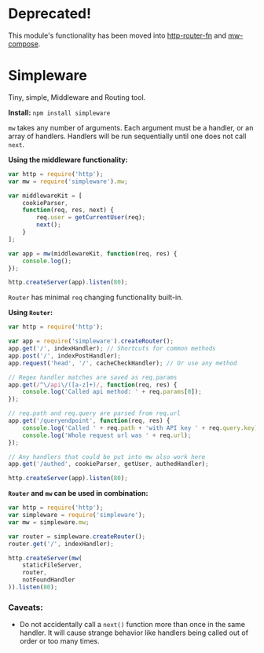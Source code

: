 # Deprecated!

This module's functionality has been moved into [http-router-fn](https://github.com/download13/http-router-fn) and [mw-compose](https://github.com/download13/mw-compose).


Simpleware
==========

Tiny, simple, Middleware and Routing tool.

**Install:** `npm install simpleware`

`mw` takes any number of arguments. Each argument must be a handler, or an array of handlers. Handlers will be run sequentially until one does not call `next`.

**Using the middleware functionality:**
```javascript
var http = require('http');
var mw = require('simpleware').mw;

var middlewareKit = [
	cookieParser,
	function(req, res, next) {
		req.user = getCurrentUser(req);
		next();
	}
];

var app = mw(middlewareKit, function(req, res) {
	console.log();
});

http.createServer(app).listen(80);
```

`Router` has minimal `req` changing functionality built-in.

**Using `Router`:**
```javascript
var http = require('http');

var app = require('simpleware').createRouter();
app.get('/', indexHandler); // Shortcuts for common methods
app.post('/', indexPostHandler);
app.request('head', '/', cacheCheckHandler); // Or use any method

// Regex handler matches are saved as req.params
app.get(/^\/api\/([a-z]+)/, function(req, res) {
	console.log('Called api method: ' + req.params[0]);
});

// req.path and req.query are parsed from req.url
app.get('/queryendpoint', function(req, res) {
	console.log('Called ' + req.path + 'with API key ' + req.query.key);
	console.log('Whole request url was ' + req.url);
});

// Any handlers that could be put into mw also work here
app.get('/authed', cookieParser, getUser, authedHandler);

http.createServer(app).listen(80);
```


**`Router` and `mw` can be used in combination:**
```javascript
var http = require('http');
var simpleware = require('simpleware');
var mw = simpleware.mw;

var router = simpleware.createRouter();
router.get('/', indexHandler);

http.createServer(mw(
	staticFileServer,
	router,
	notFoundHandler
)).listen(80);
```

### Caveats:
* Do not accidentally call a `next()` function more than once in the same handler. It will cause strange behavior like handlers being called out of order or too many times.
